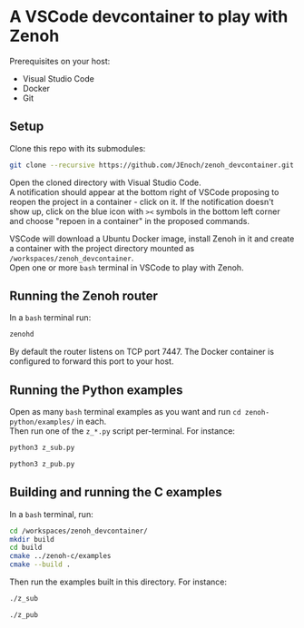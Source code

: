 # A VSCode devcontainer to play with Zenoh

Prerequisites on your host:

  - Visual Studio Code
  - Docker
  - Git

## Setup

Clone this repo with its submodules:

```bash
git clone --recursive https://github.com/JEnoch/zenoh_devcontainer.git
```

Open the cloned directory with Visual Studio Code.  
A notification should appear at the bottom right of VSCode proposing to reopen the project in a container - click on it. If the notification doesn't show up, click on the blue icon with `><` symbols in the bottom left corner and choose "repoen in a container" in the proposed commands.

VSCode will download a Ubuntu Docker image, install Zenoh in it and create a container with the project directory mounted as `/workspaces/zenoh_devcontainer`.  
Open one or more `bash` terminal in VSCode to play with Zenoh.


## Running the Zenoh router

In a `bash` terminal run:

```bash
zenohd
```

By default the router listens on TCP port 7447. The Docker container is configured to forward this port to your host.

## Running the Python examples

Open as many `bash` terminal examples as you want and run `cd zenoh-python/examples/` in each.  
Then run one of the `z_*.py` script per-terminal. For instance:

```bash
python3 z_sub.py
```

```bash
python3 z_pub.py
```

## Building and running the C examples

In a `bash` terminal, run:
```bash
cd /workspaces/zenoh_devcontainer/
mkdir build
cd build
cmake ../zenoh-c/examples
cmake --build .
```

Then run the examples built in this directory. For instance:

```bash
./z_sub
```

```bash
./z_pub
```
